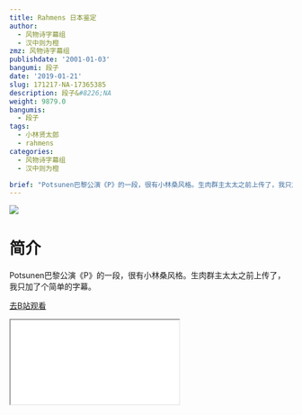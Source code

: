 ```yaml
---
title: Rahmens 日本鉴定
author:
  - 风物诗字幕组
  - 汉中则为橙
zmz: 风物诗字幕组
publishdate: '2001-01-03'
bangumi: 段子
date: '2019-01-21'
slug: 171217-NA-17365385
description: 段子&#8226;NA
weight: 9879.0
bangumis:
  - 段子
tags:
  - 小林贤太郎
  - rahmens
categories:
  - 风物诗字幕组
  - 汉中则为橙

brief: "Potsunen巴黎公演《P》的一段，很有小林桑风格。生肉群主太太之前上传了，我只加了个简单的字幕。"
---
```

![](https://i.imgur.com/yoXqfHJ.jpg)
# 简介  
Potsunen巴黎公演《P》的一段，很有小林桑风格。生肉群主太太之前上传了，我只加了个简单的字幕。  

[去B站观看](https://www.bilibili.com/video/av17365385/)
<div class ="resp-container"><iframe class="testiframe" src="//player.bilibili.com/player.html?aid=17365385"", scrolling="no", allowfullscreen="true" > </iframe></div> 
